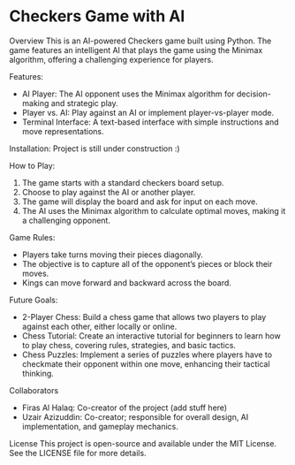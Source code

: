 # Checkers Game with AI

Overview
  This is an AI-powered Checkers game built using Python. The game features an intelligent AI that plays the game using the Minimax algorithm, offering a challenging experience for players.

Features:
  - AI Player: The AI opponent uses the Minimax algorithm for decision-making and strategic play.
  - Player vs. AI: Play against an AI or implement player-vs-player mode.
  - Terminal Interface: A text-based interface with simple instructions and move representations.

Installation:
Project is still under construction :)

How to Play:
  1. The game starts with a standard checkers board setup.
  2. Choose to play against the AI or another player.
  3. The game will display the board and ask for input on each move.
  4. The AI uses the Minimax algorithm to calculate optimal moves, making it a challenging opponent.


Game Rules:
  - Players take turns moving their pieces diagonally.
  - The objective is to capture all of the opponent’s pieces or block their moves.
  - Kings can move forward and backward across the board.

Future Goals:
  - 2-Player Chess: Build a chess game that allows two players to play against each other, either locally or online.
  - Chess Tutorial: Create an interactive tutorial for beginners to learn how to play chess, covering rules, strategies, and basic tactics.
  - Chess Puzzles: Implement a series of puzzles where players have to checkmate their opponent within one move, enhancing their tactical thinking.
  
Collaborators
  - Firas Al Halaq: Co-creator of the project (add stuff here)
  - Uzair Azizuddin: Co-creator; responsible for overall design, AI implementation, and gameplay mechanics.

License
This project is open-source and available under the MIT License. See the LICENSE file for more details.



